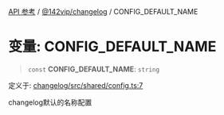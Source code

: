 [API 参考](../../../index.md) / [@142vip/changelog](../index.md) / CONFIG\_DEFAULT\_NAME

# 变量: CONFIG\_DEFAULT\_NAME

> `const` **CONFIG\_DEFAULT\_NAME**: `string`

定义于: [changelog/src/shared/config.ts:7](https://github.com/142vip/core-x/blob/d59cdcda9f62fc93dcb0efb54c66772997c75711/packages/changelog/src/shared/config.ts#L7)

changelog默认的名称配置
